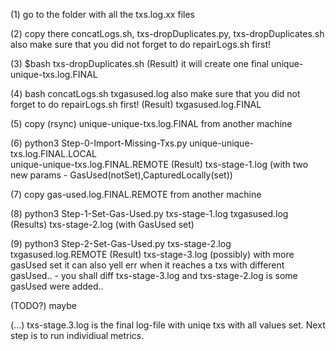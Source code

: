 (1) go to the folder with all the txs.log.xx files

(2) copy there concatLogs.sh, txs-dropDuplicates.py, txs-dropDuplicates.sh
     also make sure that you did not forget to do repairLogs.sh first!

(3) $bash txs-dropDuplicates.sh
(Result) it will create one final unique-unique-txs.log.FINAL

(4) bash concatLogs.sh txgasused.log
    also make sure that you did not forget to do repairLogs.sh first!
(Result) txgasused.log.FINAL

(5) copy (rsync) unique-unique-txs.log.FINAL from another machine

(6) python3 Step-0-Import-Missing-Txs.py unique-unique-txs.log.FINAL.LOCAL \
     unique-unique-txs.log.FINAL.REMOTE
(Result) txs-stage-1.log   (with two new params - GasUsed(notSet),CapturedLocally(set))

(7) copy gas-used.log.FINAL.REMOTE from another machine

(8) python3 Step-1-Set-Gas-Used.py txs-stage-1.log txgasused.log
(Results) txs-stage-2.log (with GasUsed set)

(9) python3 Step-2-Set-Gas-Used.py txs-stage-2.log \
     txgasused.log.REMOTE
(Result) txs-stage-3.log   (possibly) with more gasUsed set
     it can also yell err when it reaches a txs with different gasUsed..
     - you shall diff txs-stage-3.log and txs-stage-2.log is some gasUsed were added..

(TODO?) maybe

(...) txs-stage.3.log is the final log-file with uniqe txs with all values set.
     Next step is to run individiual metrics.
